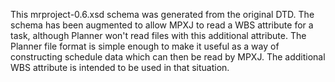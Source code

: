 This mrproject-0.6.xsd schema was generated from the original DTD.
The schema has been augmented to allow MPXJ to read a WBS attribute for a task, although Planner won't read files with this additional attribute.
The Planner file format is simple enough to make it useful as a way of constructing schedule data which can then be read by MPXJ.
The additional WBS attribute is intended to be used in that situation.

